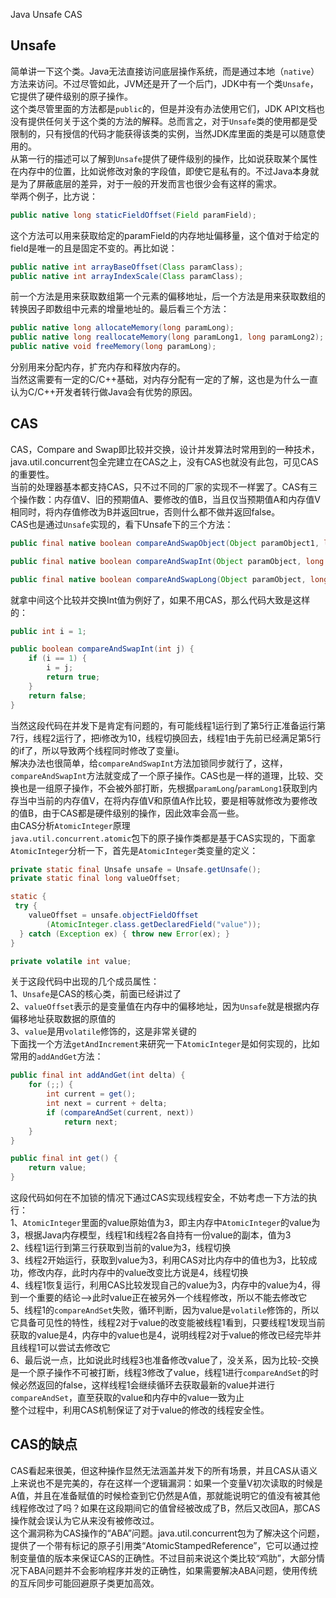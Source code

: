Java Unsafe CAS
<a name="eSgGw"></a>
## Unsafe
简单讲一下这个类。Java无法直接访问底层操作系统，而是通过本地（`native`）方法来访问。不过尽管如此，JVM还是开了一个后门，JDK中有一个类`Unsafe`，它提供了硬件级别的原子操作。<br />这个类尽管里面的方法都是`public`的，但是并没有办法使用它们，JDK API文档也没有提供任何关于这个类的方法的解释。总而言之，对于`Unsafe`类的使用都是受限制的，只有授信的代码才能获得该类的实例，当然JDK库里面的类是可以随意使用的。<br />从第一行的描述可以了解到`Unsafe`提供了硬件级别的操作，比如说获取某个属性在内存中的位置，比如说修改对象的字段值，即使它是私有的。不过Java本身就是为了屏蔽底层的差异，对于一般的开发而言也很少会有这样的需求。<br />举两个例子，比方说：
```java
public native long staticFieldOffset(Field paramField);
```
这个方法可以用来获取给定的paramField的内存地址偏移量，这个值对于给定的field是唯一的且是固定不变的。再比如说：
```java
public native int arrayBaseOffset(Class paramClass);
public native int arrayIndexScale(Class paramClass);
```
前一个方法是用来获取数组第一个元素的偏移地址，后一个方法是用来获取数组的转换因子即数组中元素的增量地址的。最后看三个方法：
```java
public native long allocateMemory(long paramLong);
public native long reallocateMemory(long paramLong1, long paramLong2);
public native void freeMemory(long paramLong);
```
分别用来分配内存，扩充内存和释放内存的。<br />当然这需要有一定的C/C++基础，对内存分配有一定的了解，这也是为什么一直认为C/C++开发者转行做Java会有优势的原因。
<a name="XcoV9"></a>
## CAS
CAS，Compare and Swap即比较并交换，设计并发算法时常用到的一种技术，java.util.concurrent包全完建立在CAS之上，没有CAS也就没有此包，可见CAS的重要性。<br />当前的处理器基本都支持CAS，只不过不同的厂家的实现不一样罢了。CAS有三个操作数：内存值V、旧的预期值A、要修改的值B，当且仅当预期值A和内存值V相同时，将内存值修改为B并返回true，否则什么都不做并返回false。<br />CAS也是通过`Unsafe`实现的，看下Unsafe下的三个方法：
```java
public final native boolean compareAndSwapObject(Object paramObject1, long paramLong, Object paramObject2, Object paramObject3);

public final native boolean compareAndSwapInt(Object paramObject, long paramLong, int paramInt1, int paramInt2);

public final native boolean compareAndSwapLong(Object paramObject, long paramLong1, long paramLong2, long paramLong3);
```
就拿中间这个比较并交换Int值为例好了，如果不用CAS，那么代码大致是这样的：
```java
public int i = 1;

public boolean compareAndSwapInt(int j) {
    if (i == 1) {
        i = j;
        return true;
    }
    return false;
}
```
当然这段代码在并发下是肯定有问题的，有可能线程1运行到了第5行正准备运行第7行，线程2运行了，把i修改为10，线程切换回去，线程1由于先前已经满足第5行的if了，所以导致两个线程同时修改了变量i。<br />解决办法也很简单，给`compareAndSwapInt`方法加锁同步就行了，这样，`compareAndSwapInt`方法就变成了一个原子操作。CAS也是一样的道理，比较、交换也是一组原子操作，不会被外部打断，先根据`paramLong`/`paramLong1`获取到内存当中当前的内存值V，在将内存值V和原值A作比较，要是相等就修改为要修改的值B，由于CAS都是硬件级别的操作，因此效率会高一些。<br />由CAS分析`AtomicInteger`原理<br />`java.util.concurrent.atomic`包下的原子操作类都是基于CAS实现的，下面拿`AtomicInteger`分析一下，首先是`AtomicInteger`类变量的定义：
```java
private static final Unsafe unsafe = Unsafe.getUnsafe();
private static final long valueOffset;

static {
 try {
    valueOffset = unsafe.objectFieldOffset
        (AtomicInteger.class.getDeclaredField("value"));
  } catch (Exception ex) { throw new Error(ex); }
}

private volatile int value;
```
关于这段代码中出现的几个成员属性：<br />1、`Unsafe`是CAS的核心类，前面已经讲过了<br />2、`valueOffset`表示的是变量值在内存中的偏移地址，因为`Unsafe`就是根据内存偏移地址获取数据的原值的<br />3、`value`是用`volatile`修饰的，这是非常关键的<br />下面找一个方法`getAndIncrement`来研究一下`AtomicInteger`是如何实现的，比如常用的`addAndGet`方法：
```java
public final int addAndGet(int delta) {
    for (;;) {
        int current = get();
        int next = current + delta;
        if (compareAndSet(current, next))
            return next;
    }
}

public final int get() {
    return value;
}
```
这段代码如何在不加锁的情况下通过CAS实现线程安全，不妨考虑一下方法的执行：<br />1、`AtomicInteger`里面的value原始值为3，即主内存中`AtomicInteger`的value为3，根据Java内存模型，线程1和线程2各自持有一份value的副本，值为3<br />2、线程1运行到第三行获取到当前的value为3，线程切换<br />3、线程2开始运行，获取到value为3，利用CAS对比内存中的值也为3，比较成功，修改内存，此时内存中的value改变比方说是4，线程切换<br />4、线程1恢复运行，利用CAS比较发现自己的value为3，内存中的value为4，得到一个重要的结论–>此时value正在被另外一个线程修改，所以不能去修改它<br />5、线程1的`compareAndSet`失败，循环判断，因为value是`volatile`修饰的，所以它具备可见性的特性，线程2对于value的改变能被线程1看到，只要线程1发现当前获取的value是4，内存中的value也是4，说明线程2对于value的修改已经完毕并且线程1可以尝试去修改它<br />6、最后说一点，比如说此时线程3也准备修改value了，没关系，因为比较-交换是一个原子操作不可被打断，线程3修改了value，线程1进行`compareAndSet`的时候必然返回的false，这样线程1会继续循环去获取最新的value并进行`compareAndSet`，直至获取的value和内存中的value一致为止<br />整个过程中，利用CAS机制保证了对于value的修改的线程安全性。
<a name="MkPjB"></a>
## CAS的缺点
CAS看起来很美，但这种操作显然无法涵盖并发下的所有场景，并且CAS从语义上来说也不是完美的，存在这样一个逻辑漏洞：如果一个变量V初次读取的时候是A值，并且在准备赋值的时候检查到它仍然是A值，那就能说明它的值没有被其他线程修改过了吗？如果在这段期间它的值曾经被改成了B，然后又改回A，那CAS操作就会误认为它从来没有被修改过。<br />这个漏洞称为CAS操作的“ABA”问题。java.util.concurrent包为了解决这个问题，提供了一个带有标记的原子引用类“AtomicStampedReference”，它可以通过控制变量值的版本来保证CAS的正确性。不过目前来说这个类比较“鸡肋”，大部分情况下ABA问题并不会影响程序并发的正确性，如果需要解决ABA问题，使用传统的互斥同步可能回避原子类更加高效。
